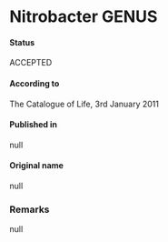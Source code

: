 Nitrobacter GENUS
=======

#### Status
ACCEPTED

#### According to
The Catalogue of Life, 3rd January 2011

#### Published in
null

#### Original name
null

### Remarks
null